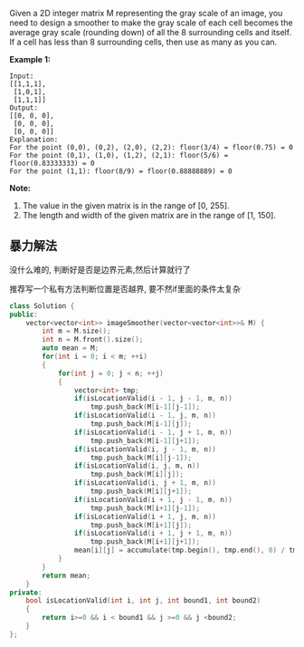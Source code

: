 Given a 2D integer matrix M representing the gray scale of an image, you need to design a smoother to make the gray scale of each cell becomes the average gray scale (rounding down) of all the 8 surrounding cells and itself. If a cell has less than 8 surrounding cells, then use as many as you can.

**Example 1:**

```
Input:
[[1,1,1],
 [1,0,1],
 [1,1,1]]
Output:
[[0, 0, 0],
 [0, 0, 0],
 [0, 0, 0]]
Explanation:
For the point (0,0), (0,2), (2,0), (2,2): floor(3/4) = floor(0.75) = 0
For the point (0,1), (1,0), (1,2), (2,1): floor(5/6) = floor(0.83333333) = 0
For the point (1,1): floor(8/9) = floor(0.88888889) = 0
```



**Note:**

1. The value in the given matrix is in the range of [0, 255].
2. The length and width of the given matrix are in the range of [1, 150].

## 暴力解法

没什么难的, 判断好是否是边界元素,然后计算就行了

推荐写一个私有方法判断位置是否越界, 要不然if里面的条件太复杂

```c++
class Solution {
public:
    vector<vector<int>> imageSmoother(vector<vector<int>>& M) {
        int m = M.size();
        int n = M.front().size();
        auto mean = M;
        for(int i = 0; i < m; ++i)
        {
            for(int j = 0; j < n; ++j)
            {
                vector<int> tmp;
                if(isLocationValid(i - 1, j - 1, m, n))
                    tmp.push_back(M[i-1][j-1]);
                if(isLocationValid(i - 1, j, m, n))
                    tmp.push_back(M[i-1][j]);
                if(isLocationValid(i - 1, j + 1, m, n))
                    tmp.push_back(M[i-1][j+1]);
                if(isLocationValid(i, j - 1, m, n))
                    tmp.push_back(M[i][j-1]);
                if(isLocationValid(i, j, m, n))
                    tmp.push_back(M[i][j]);
                if(isLocationValid(i, j + 1, m, n))
                    tmp.push_back(M[i][j+1]);
                if(isLocationValid(i + 1, j - 1, m, n))
                    tmp.push_back(M[i+1][j-1]);
                if(isLocationValid(i + 1, j, m, n))
                    tmp.push_back(M[i+1][j]);
                if(isLocationValid(i + 1, j + 1, m, n))
                    tmp.push_back(M[i+1][j+1]);
                mean[i][j] = accumulate(tmp.begin(), tmp.end(), 0) / tmp.size();
            }
        }
        return mean;
    }
private:
    bool isLocationValid(int i, int j, int bound1, int bound2)
    {
        return i>=0 && i < bound1 && j >=0 && j <bound2;
    }
};
```

